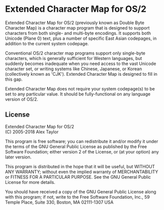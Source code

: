 # Extended Character Map for OS/2

Extended Character Map for OS/2 (previously known as Double Byte Character
Map) is a character map program that is designed to support characters from
both single- and multi-byte encodings.  It supports both Unicode (Plane 0)
text, plus a number of specific East Asian codepages, in addition to the
current system codepage.

Conventional OS/2 character map programs support only single-byte characters,
which is generally sufficient for Western languages, but suddenly becomes
inadequate when you need access to the vast Unicode character set, or writing
systems like Chinese, Japanese, or Korean (collectively known as 'CJK').
Extended Character Map is designed to fill in this gap.

Extended Character Map does not require your system codepage(s) to be set to
any particular value.  It should be fully-functional on any language version
of OS/2.

## License

Extended Character Map for OS/2  
(C) 2005-2018 Alex Taylor

This program is free software; you can redistribute it and/or modify
it under the terms of the GNU General Public License as published by
the Free Software Foundation; either version 2 of the License, or
(at your option) any later version.

This program is distributed in the hope that it will be useful,
but WITHOUT ANY WARRANTY; without even the implied warranty of
MERCHANTABILITY or FITNESS FOR A PARTICULAR PURPOSE.  See the
GNU General Public License for more details.

You should have received a copy of the GNU General Public License
along with this program; if not, write to the Free Software
Foundation, Inc., 59 Temple Place, Suite 330, Boston, MA  02111-1307  USA

